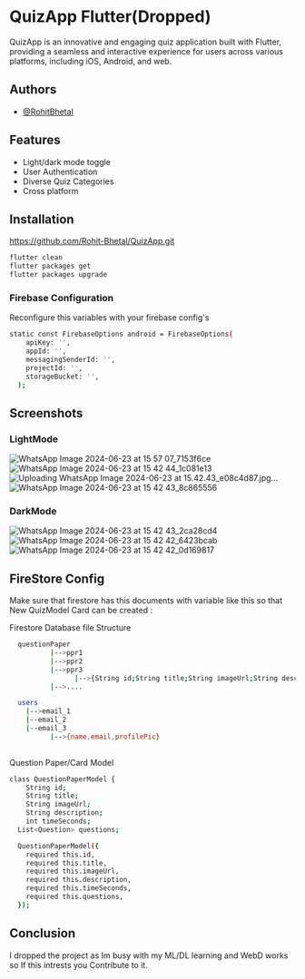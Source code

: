 
# QuizApp Flutter(Dropped)

QuizApp is an innovative and engaging quiz application built with Flutter, providing a seamless and interactive experience for users across various platforms, including iOS, Android, and web. 



## Authors

- [@RohitBhetal](https://github.com/Rohit-Bhetal)


## Features

- Light/dark mode toggle
- User Authentication
- Diverse Quiz Categories
- Cross platform


## Installation

https://github.com/Rohit-Bhetal/QuizApp.git

```bash
flutter clean
flutter packages get
flutter packages upgrade
```

### Firebase Configuration
Reconfigure this variables with your firebase config's

```bash
static const FirebaseOptions android = FirebaseOptions(
    apiKey: '',
    appId: '',
    messagingSenderId: '',
    projectId: '',
    storageBucket: '',
  );

```
## Screenshots



### LightMode
![WhatsApp Image 2024-06-23 at 15 57 07_7153f6ce](https://github.com/Rohit-Bhetal/QuizApp/assets/96344296/04ebbadb-d636-4378-aeee-2654089e7bae) ![WhatsApp Image 2024-06-23 at 15 42 44_1c081e13](https://github.com/Rohit-Bhetal/QuizApp/assets/96344296/a8f76577-163c-4749-acf0-49f8e76f5eb4) ![Uploading WhatsApp Image 2024-06-23 at 15.42.43_e08c4d87.jpg…]() ![WhatsApp Image 2024-06-23 at 15 42 43_8c865556](https://github.com/Rohit-Bhetal/QuizApp/assets/96344296/ef62e1d8-7499-4549-bb31-9538ae0fff8c)

### DarkMode

![WhatsApp Image 2024-06-23 at 15 42 43_2ca28cd4](https://github.com/Rohit-Bhetal/QuizApp/assets/96344296/07d6dc2d-25b2-4315-8cd2-46e741210e08) ![WhatsApp Image 2024-06-23 at 15 42 42_6423bcab](https://github.com/Rohit-Bhetal/QuizApp/assets/96344296/bce18a1c-ce2c-414c-b75f-9bcd52c3ead1) ![WhatsApp Image 2024-06-23 at 15 42 42_0d169817](https://github.com/Rohit-Bhetal/QuizApp/assets/96344296/9a07a80f-bc65-4eac-aee5-258ff79bd97e)


## FireStore Config
Make sure that firestore has this documents with variable like this so that New QuizModel Card can be created :

Firestore Database file Structure
```bash
  questionPaper
          |-->ppr1
          |-->ppr2
          |-->ppr3
                |-->{String id;String title;String imageUrl;String description;int timeSeconds;}
          |-->....

  users
    |-->email_1
    |--email_2
    |--email_3
          |-->{name,email,profilePic}
                

```
Question Paper/Card Model
```bash
class QuestionPaperModel {
    String id;
    String title;
    String imageUrl;
    String description;
    int timeSeconds;
  List<Question> questions;

  QuestionPaperModel({
    required this.id,
    required this.title,
    required this.imageUrl,
    required this.description,
    required this.timeSeconds,
    required this.questions,
  });
```

## Conclusion
I dropped the project as Im busy with my ML/DL learning and WebD works so If this intrests you Contribute to it.

